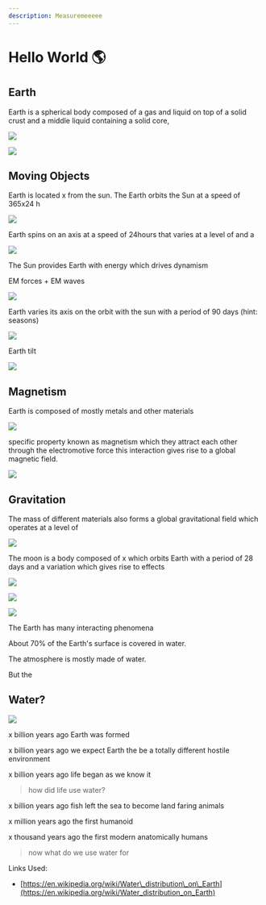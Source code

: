```yaml
---
description: Measuremeeeee
---
```


# Hello World 🌎

## Earth

Earth is a spherical body composed of a gas and liquid on top of a solid crust and a middle liquid containing a solid core,

![](../.gitbook/assets/image%20%282%29.png)

![](../.gitbook/assets/image%20%289%29.png)

## Moving Objects

Earth is located x from the sun. The Earth orbits the Sun at a speed of 365x24 h

![](../.gitbook/assets/image%20%286%29.png)

Earth spins on an axis at a speed of 24hours that varies at a level of and a 

![](../.gitbook/assets/image%20%283%29.png)

The Sun provides Earth with energy which drives dynamism 

EM forces + EM waves

![](../.gitbook/assets/image%20%284%29.png)

Earth varies its axis on the orbit with the sun with a period of 90 days \(hint: seasons\)

![](../.gitbook/assets/image%20%2810%29.png)

Earth tilt

![](../.gitbook/assets/image%20%2811%29.png)

## Magnetism

Earth is composed of mostly metals and other materials

![](../.gitbook/assets/image%20%2821%29.png)

specific property known as magnetism which they attract each other through the electromotive force this interaction gives rise to a global magnetic field. 

![](../.gitbook/assets/image%20%2814%29.png)

## Gravitation

The mass of different materials also forms a global gravitational field which operates at a level of

![](../.gitbook/assets/image%20%2830%29.png)

The moon is a body composed of x which orbits Earth with a period of 28 days and a variation which gives rise to effects 

![](../.gitbook/assets/image%20%2828%29.png)

![](../.gitbook/assets/image%20%2817%29.png)

![](../.gitbook/assets/image%20%2816%29.png)

The Earth has many interacting phenomena

About 70% of the Earth's surface is covered in water. 

The atmosphere is mostly made of water. 

But the 

## Water?

![](../.gitbook/assets/image%20%2823%29.png)

x billion years ago Earth was formed

x billion years ago we expect Earth the be a totally different hostile environment

x billion years ago life began as we know it

> how did life use water?

x billion years ago fish left the sea to become land faring animals

x million years ago the first humanoid 

x thousand years ago the first modern anatomically humans

> now what do we use water for







Links Used:

* [https://en.wikipedia.org/wiki/Water\_distribution\_on\_Earth](https://en.wikipedia.org/wiki/Water_distribution_on_Earth)

